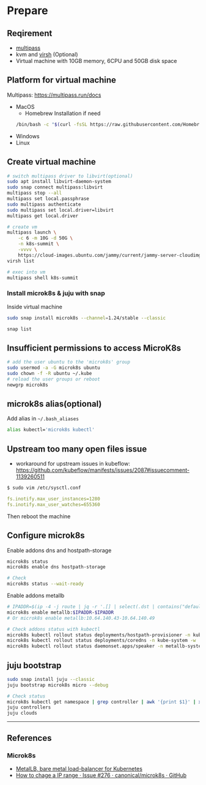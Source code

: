 # Prepare

## Reqirement

* [multipass](https://multipass.run/)
* kvm and [virsh](https://www.libvirt.org/manpages/virsh.html) (Optional)
* Virtual machine with 10GB memory, 6CPU and 50GB disk space


## Platform for virtual machine

Multipass: https://multipass.run/docs

* MacOS
  * Homebrew Installation if need
  ``` bash
  /bin/bash -c "$(curl -fsSL https://raw.githubusercontent.com/Homebrew/install/master/install.sh)"
  ```
* Windows
* Linux

## Create virtual machine

```sh
# switch multipass driver to libvirt(optional)
sudo apt install libvirt-daemon-system
sudo snap connect multipass:libvirt
multipass stop --all
multipass set local.passphrase
sudo multipass authenticate
sudo multipass set local.driver=libvirt
multipass get local.driver
```

```sh
# create vm
multipass launch \
    -c 6 -m 10G -d 50G \
    -n k8s-summit \
    -vvvv \
    https://cloud-images.ubuntu.com/jammy/current/jammy-server-cloudimg-amd64.img
virsh list

# exec into vm
multipass shell k8s-summit
```

### Install microk8s & juju with snap

Inside virtual machine

```sh
sudo snap install microk8s --channel=1.24/stable --classic

snap list
```

## Insufficient permissions to access MicroK8s

```sh
# add the user ubuntu to the 'microk8s' group
sudo usermod -a -G microk8s ubuntu
sudo chown -f -R ubuntu ~/.kube
# reload the user groups or reboot
newgrp microk8s
```

## microk8s alias(optional)

Add alias in `~/.bash_aliases`

```sh
alias kubectl='microk8s kubectl'
```

## Upstream too many open files issue

* workaround for upstream issues in kubeflow: https://github.com/kubeflow/manifests/issues/2087#issuecomment-1139260511

```sh
$ sudo vim /etc/sysctl.conf
```


```yaml
fs.inotify.max_user_instances=1280
fs.inotify.max_user_watches=655360
```

Then reboot the machine


## Configure microk8s

Enable addons dns and hostpath-storage

```sh
microk8s status
microk8s enable dns hostpath-storage

# Check
microk8s status --wait-ready
```

Enable addons metallb

```sh
# IPADDR=$(ip -4 -j route | jq -r '.[] | select(.dst | contains("default")) | .prefsrc')
microk8s enable metallb:$IPADDR-$IPADDR
# Or microk8s enable metallb:10.64.140.43-10.64.140.49
```

```sh
# Check addons status with kubectl
microk8s kubectl rollout status deployments/hostpath-provisioner -n kube-system -w
microk8s kubectl rollout status deployments/coredns -n kube-system -w
microk8s kubectl rollout status daemonset.apps/speaker -n metallb-system -w
```

## juju bootstrap

```sh
sudo snap install juju --classic
juju bootstrap microk8s micro --debug

# Check status
microk8s kubectl get namespace | grep controller | awk '{print $1}' | xargs microk8s kubectl get all -n
juju controllers
juju clouds
```

---

## References

### Microk8s

* [MetalLB, bare metal load-balancer for Kubernetes](https://metallb.universe.tf/)
* [How to chage a IP range · Issue #276 · canonical/microk8s · GitHub](https://github.com/canonical/microk8s/issues/276#issuecomment-687663776)
